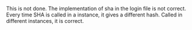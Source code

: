 This is not done.
The implementation of sha in the login file is not correct.
Every time SHA is called in a instance, it gives a different hash. 
Called in different instances, it is correct.
